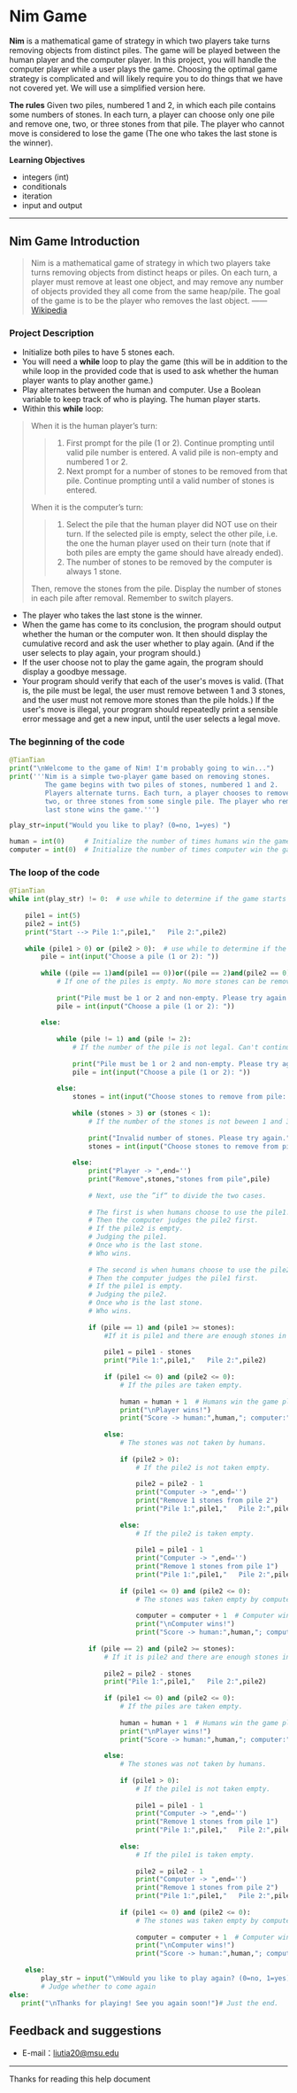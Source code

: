 # Nim Game

**Nim** is a mathematical game of strategy in which two players take turns removing objects from distinct piles. The game will be played between the human player and the computer player. In this project, you will handle the computer player while a user plays the game. Choosing the optimal game strategy is complicated and will likely require you to do things that we have not covered yet. We will use a simplified version here.

**The rules** Given two piles, numbered 1 and 2, in which each pile contains some numbers of stones. In each turn, a player can choose only one pile and remove one, two, or three stones from that pile. The player who cannot move is considered to lose the game (The one who takes the last stone is the winner).

**Learning Objectives**
- integers (int)
- conditionals
- iteration
- input and output

-------------------

## Nim Game Introduction

> Nim is a mathematical game of strategy in which two players take turns removing objects from distinct heaps or piles. On each turn, a player must remove at least one object, and may remove any number of objects provided they all come from the same heap/pile. The goal of the game is to be the player who removes the last object. —— [Wikipedia](https://en.wikipedia.org/wiki/Nim)

### Project Description
* Initialize both piles to have 5 stones each.
* You will need a **while** loop to play the game (this will be in addition to the while loop in the provided code that is used to ask whether the human player wants to play another game.)
* Play alternates between the human and computer. Use a Boolean variable to keep track of who is playing. The human player starts.
* Within this **while** loop:
>When it is the human player’s turn:
>>1. First prompt for the pile (1 or 2). Continue prompting until valid pile number is entered. A valid pile is non-empty and numbered 1 or 2.
>>2. Next prompt for a number of stones to be removed from that pile. Continue prompting until a valid number of stones is entered.
>
>When it is the computer’s turn:
>>1. Select the pile that the human player did NOT use on their turn. If the selected pile is empty, select the other pile, i.e. the one the human player used on their turn (note that if both piles are empty the game should have already ended).
>>2. The number of stones to be removed by the computer is always 1 stone.
>
>Then, remove the stones from the pile. Display the number of stones in each pile after removal. Remember to switch players.
* The player who takes the last stone is the winner.
* When the game has come to its conclusion, the program should output whether the human or the computer won. It then should display the cumulative record and ask the user whether to play again. (And if the user selects to play again, your program should.)
* If the user choose not to play the game again, the program should display a goodbye message.
* Your program should verify that each of the user's moves is valid. (That is, the pile must be legal, the user must remove between 1 and 3 stones, and the user must not remove more stones than the pile holds.) If the user's move is illegal, your program should repeatedly print a sensible error message and get a new input, until the user selects a legal move.

### The beginning of the code
```python
@TianTian
print("\nWelcome to the game of Nim! I'm probably going to win...")
print('''Nim is a simple two-player game based on removing stones.
         The game begins with two piles of stones, numbered 1 and 2. 
         Players alternate turns. Each turn, a player chooses to remove one, 
         two, or three stones from some single pile. The player who removes the
         last stone wins the game.''')

play_str=input("Would you like to play? (0=no, 1=yes) ")

human = int(0)     # Initialize the number of times humans win the game
computer = int(0)  # Initialize the number of times computer win the game
```
### The loop of the code
```python
@TianTian
while int(play_str) != 0:  # use while to determine if the game starts
    
    pile1 = int(5)
    pile2 = int(5)
    print("Start --> Pile 1:",pile1,"   Pile 2:",pile2)
    
    while (pile1 > 0) or (pile2 > 0):  # use while to determine if the pile is empty.
        pile = int(input("Choose a pile (1 or 2): "))
        
        while ((pile == 1)and(pile1 == 0))or((pile == 2)and(pile2 == 0)):
            # If one of the piles is empty. No more stones can be removed from this pile.
            
            print("Pile must be 1 or 2 and non-empty. Please try again.")
            pile = int(input("Choose a pile (1 or 2): "))
            
        else:
            
            while (pile != 1) and (pile != 2):
                # If the number of the pile is not legal. Can't continue.
                
                print("Pile must be 1 or 2 and non-empty. Please try again.")
                pile = int(input("Choose a pile (1 or 2): "))
                
            else:
                stones = int(input("Choose stones to remove from pile: "))
                
                while (stones > 3) or (stones < 1):
                    # If the number of the stones is not beween 1 and 3. Can't continue.
                    
                    print("Invalid number of stones. Please try again.")
                    stones = int(input("Choose stones to remove from pile: "))
                    
                else:
                    print("Player -> ",end='')
                    print("Remove",stones,"stones from pile",pile)
                    
                    # Next, use the ”if“ to divide the two cases.
                    
                    # The first is when humans choose to use the pile1.
                    # Then the computer judges the pile2 first.
                    # If the pile2 is empty.
                    # Judging the pile1.
                    # Once who is the last stone.
                    # Who wins.
                    
                    # The second is when humans choose to use the pile2.
                    # Then the computer judges the pile1 first.
                    # If the pile1 is empty.
                    # Judging the pile2.
                    # Once who is the last stone.
                    # Who wins.
                    
                    if (pile == 1) and (pile1 >= stones):
                        #If it is pile1 and there are enough stones in the pile1.
                        
                        pile1 = pile1 - stones
                        print("Pile 1:",pile1,"   Pile 2:",pile2)
                        
                        if (pile1 <= 0) and (pile2 <= 0):
                            # If the piles are taken empty.
                            
                            human = human + 1  # Humans win the game plus one.
                            print("\nPlayer wins!")
                            print("Score -> human:",human,"; computer:",computer)
                            
                        else:
                            # The stones was not taken by humans.
                            
                            if (pile2 > 0):
                                # If the pile2 is not taken empty.
                                
                                pile2 = pile2 - 1
                                print("Computer -> ",end='')
                                print("Remove 1 stones from pile 2")
                                print("Pile 1:",pile1,"   Pile 2:",pile2)
                                
                            else:
                                # If the pile2 is taken empty.
                                
                                pile1 = pile1 - 1
                                print("Computer -> ",end='')
                                print("Remove 1 stones from pile 1")
                                print("Pile 1:",pile1,"   Pile 2:",pile2)
                                
                            if (pile1 <= 0) and (pile2 <= 0):
                                # The stones was taken empty by computer.
                                
                                computer = computer + 1  # Computer win the game plus one.
                                print("\nComputer wins!")
                                print("Score -> human:",human,"; computer:",computer)
                                
                    if (pile == 2) and (pile2 >= stones):
                        # If it is pile2 and there are enough stones in the pile2.
                        
                        pile2 = pile2 - stones
                        print("Pile 1:",pile1,"   Pile 2:",pile2)
                        
                        if (pile1 <= 0) and (pile2 <= 0):
                            # If the piles are taken empty.
                            
                            human = human + 1  # Humans win the game plus one.
                            print("\nPlayer wins!")
                            print("Score -> human:",human,"; computer:",computer)
                            
                        else:
                            # The stones was not taken by humans.
                            
                            if (pile1 > 0):
                                # If the pile1 is not taken empty.
                                
                                pile1 = pile1 - 1
                                print("Computer -> ",end='')
                                print("Remove 1 stones from pile 1")
                                print("Pile 1:",pile1,"   Pile 2:",pile2)
                                
                            else:
                                # If the pile1 is taken empty.
                                
                                pile2 = pile2 - 1
                                print("Computer -> ",end='')
                                print("Remove 1 stones from pile 2")
                                print("Pile 1:",pile1,"   Pile 2:",pile2)
                                
                            if (pile1 <= 0) and (pile2 <= 0):
                                # The stones was taken empty by computer.
                                
                                computer = computer + 1  # Computer win the game plus one.
                                print("\nComputer wins!")
                                print("Score -> human:",human,"; computer:",computer)
                                
    else:
        play_str = input("\nWould you like to play again? (0=no, 1=yes) ")
        # Judge whether to come again
else:
   print("\nThanks for playing! See you again soon!")# Just the end.
```

## Feedback and suggestions
- E-mail：<liutia20@msu.edu>

---------
Thanks for reading this help document
